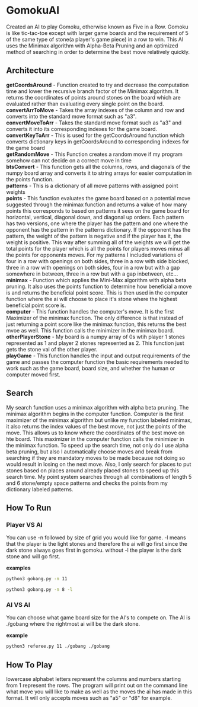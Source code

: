 # GomokuAI 
Created an AI to play Gomoku, otherwise known as Five in a Row. Gomoku is like tic-tac-toe except with larger game boards and the requirement of 5 of the same type of stone(a player's game piece) in a row to win. This AI uses the Minimax algorithm with Alpha-Beta Pruning and an optimized method of searching in order to determine the best move relatively quickly.<br/>

## Architecture
**getCoordsAround** - Function created to try and decrease the computation time and lower the recursive branch factor of the Minimax algorithm. It returns the coordinates of points around stones on the board which are evaluated rather than evaluating every single point on the board.<br/>
**convertArrToMove** - Takes the array indexes of the column and row and converts into the standard move format such as "a3".<br/>
**convertMoveToArr** - Takes the standard move format such as "a3" and converts it into its corresponding indexes for the game board.<br/>
**convertKeyToArr** - This is used for the getCoordsAround function which converts dictionary keys in getCoordsAround to corresponding indexes for the game board<br/>
**getRandomMove** - This Function creates a random move if my program somehow can not decide on a correct move in time<br/>
**btsConvert** - This function gets all the columns, rows, and diagonals of the numpy board array and converts it to string arrays for easier computation in the points function.<br/>
**patterns** - This is a dictionary of all move patterns with assigned point weights<br/>
**points** - This function evaluates the game board based on a potential move suggested through the minimax function and returns a value of how many points this corresponds to based on patterns it sees on the game board for horizontal, vertical, diagonal down, and diagonal up orders. Each pattern has two versions, one where the player has the pattern and one where the opponent has the pattern in the patterns dictionary. If the opponent has the pattern, the weight of the pattern is negative and if the player has it, the weight is positive. This way after summing all of the weights we will get the total points for the player which is all the points for players moves minus all the points for opponents moves. For my patterns I included variations of four in a row with openings on both sides, three in a row with side blocked, three in a row with openings on both sides, four in a row but with a gap somewhere in between, three in a row but with a gap inbetween, etc...<br/>
**minimax** - Function which applies the Mini-Max algorithm with alpha beta pruning. It also uses the points function to determine how beneficial a move is and returns the beneficial point score. This is then used in the computer function where the ai will choose to place it's stone where the highest beneficial point score is.<br/>
**computer** - This function handles the computer's move. It is the first Maximizer of the minimax function. The only difference is that instead of just returning a point score like the minimax function, this returns the best mvoe as well. This function calls the minimizer in the minimax board.<br/>
**otherPlayerStone** - My board is a numpy array of 0s wtih player 1 stones represented as 1 and player 2 stones represented as 2. This function just gets the stone val of the other player.<br/>
**playGame** - This function handles the input and output requirements of the game and passes the computer function the basic requirements needed to work such as the game board, board size, and whether the human or computer moved first. <br/>

## Search
My search function uses a minimax algorithm with alpha beta pruning. The minimax algorithm begins in the computer function. Computer is the first maximizer of the minimax algorithm but unlike my function labeled minimax, it also returns the index values of the best move, not just the points of the move. This allows us to know where the coordinates of the best move on hte board. This maximizer in the computer function calls the minimizer in the minimax function. To speed up the search time, not only do I use alpha beta pruning, but also I automatically choose moves and break from searching if they are mandatory moves to be made because not doing so would result in losing on the next move. Also, I only search for places to put stones based on places around already placed stones to speed up this search time. My point system searches through all combinations of length 5 and 6 stone/empty space patterns and checks the points from my dictionary labeled patterns. 

## How To Run

### Player VS AI

You can use -n followed by size of grid you would like for game.
-l means that the player is the light stones and therefore the ai will go first since the dark stone always goes first in gomoku.
without -l the player is the dark stone and will go first.

**examples**
```bash
python3 gobang.py -n 11
```
```bash
python3 gobang.py -n 8 -l
```

### AI VS AI

You can choose what game board size for the AI's to compete on. The AI is ./gobang where the rightmost ai will be the dark stone. 

**example**
```bash
python3 referee.py 11 ./gobang ./gobang
```

## How To Play
lowercase alphabet letters represent the columns and numbers starting from 1 represent the rows. The program will print out on the command line what move you will like to make as well as the moves the ai has made in this format. It will only accepts moves such as "a5" or "d8" for example. 
